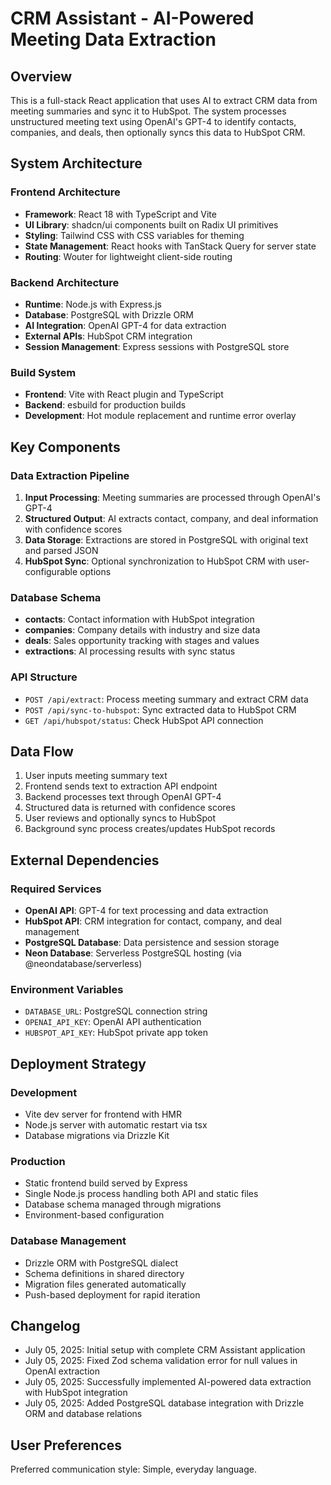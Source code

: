 # CRM Assistant - AI-Powered Meeting Data Extraction

## Overview

This is a full-stack React application that uses AI to extract CRM data from meeting summaries and sync it to HubSpot. The system processes unstructured meeting text using OpenAI's GPT-4 to identify contacts, companies, and deals, then optionally syncs this data to HubSpot CRM.

## System Architecture

### Frontend Architecture
- **Framework**: React 18 with TypeScript and Vite
- **UI Library**: shadcn/ui components built on Radix UI primitives
- **Styling**: Tailwind CSS with CSS variables for theming
- **State Management**: React hooks with TanStack Query for server state
- **Routing**: Wouter for lightweight client-side routing

### Backend Architecture
- **Runtime**: Node.js with Express.js
- **Database**: PostgreSQL with Drizzle ORM
- **AI Integration**: OpenAI GPT-4 for data extraction
- **External APIs**: HubSpot CRM integration
- **Session Management**: Express sessions with PostgreSQL store

### Build System
- **Frontend**: Vite with React plugin and TypeScript
- **Backend**: esbuild for production builds
- **Development**: Hot module replacement and runtime error overlay

## Key Components

### Data Extraction Pipeline
1. **Input Processing**: Meeting summaries are processed through OpenAI's GPT-4
2. **Structured Output**: AI extracts contact, company, and deal information with confidence scores
3. **Data Storage**: Extractions are stored in PostgreSQL with original text and parsed JSON
4. **HubSpot Sync**: Optional synchronization to HubSpot CRM with user-configurable options

### Database Schema
- **contacts**: Contact information with HubSpot integration
- **companies**: Company details with industry and size data
- **deals**: Sales opportunity tracking with stages and values
- **extractions**: AI processing results with sync status

### API Structure
- `POST /api/extract`: Process meeting summary and extract CRM data
- `POST /api/sync-to-hubspot`: Sync extracted data to HubSpot CRM
- `GET /api/hubspot/status`: Check HubSpot API connection

## Data Flow

1. User inputs meeting summary text
2. Frontend sends text to extraction API endpoint
3. Backend processes text through OpenAI GPT-4
4. Structured data is returned with confidence scores
5. User reviews and optionally syncs to HubSpot
6. Background sync process creates/updates HubSpot records

## External Dependencies

### Required Services
- **OpenAI API**: GPT-4 for text processing and data extraction
- **HubSpot API**: CRM integration for contact, company, and deal management
- **PostgreSQL Database**: Data persistence and session storage
- **Neon Database**: Serverless PostgreSQL hosting (via @neondatabase/serverless)

### Environment Variables
- `DATABASE_URL`: PostgreSQL connection string
- `OPENAI_API_KEY`: OpenAI API authentication
- `HUBSPOT_API_KEY`: HubSpot private app token

## Deployment Strategy

### Development
- Vite dev server for frontend with HMR
- Node.js server with automatic restart via tsx
- Database migrations via Drizzle Kit

### Production
- Static frontend build served by Express
- Single Node.js process handling both API and static files
- Database schema managed through migrations
- Environment-based configuration

### Database Management
- Drizzle ORM with PostgreSQL dialect
- Schema definitions in shared directory
- Migration files generated automatically
- Push-based deployment for rapid iteration

## Changelog

- July 05, 2025: Initial setup with complete CRM Assistant application
- July 05, 2025: Fixed Zod schema validation error for null values in OpenAI extraction
- July 05, 2025: Successfully implemented AI-powered data extraction with HubSpot integration
- July 05, 2025: Added PostgreSQL database integration with Drizzle ORM and database relations

## User Preferences

Preferred communication style: Simple, everyday language.